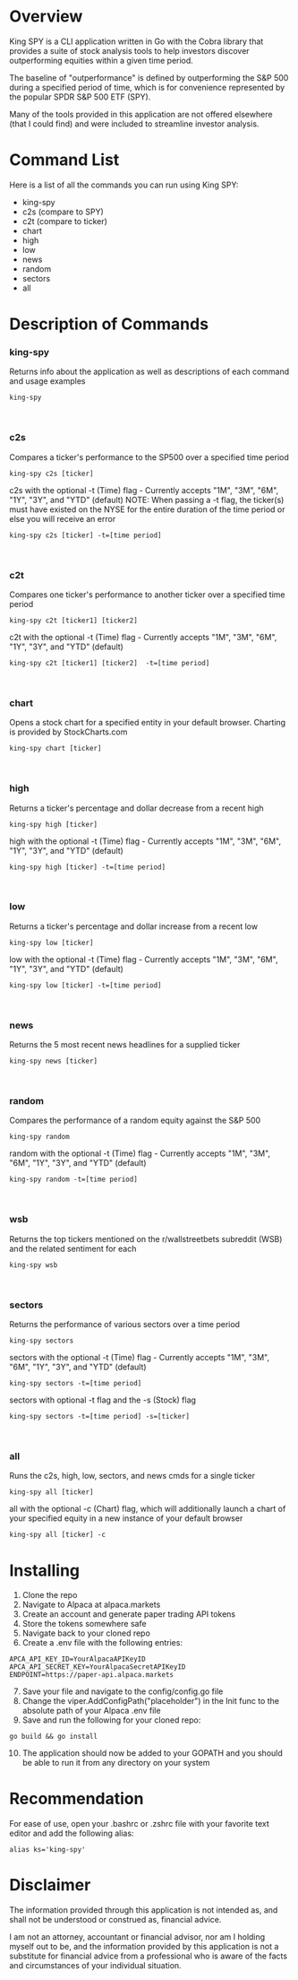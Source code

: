 # Overview
King SPY is a CLI application written in Go with the Cobra library that provides a suite of stock analysis tools to help investors discover outperforming equities within a given time period.

The baseline of "outperformance" is defined by outperforming the S&P 500 during a specified period of time, which is for convenience represented by the popular SPDR S&P 500 ETF (SPY).

Many of the tools provided in this application are not offered elsewhere (that I could find) and were included to streamline investor analysis.

# Command List
Here is a list of all the commands you can run using King SPY:
* king-spy
* c2s (compare to SPY)
* c2t (compare to ticker)
* chart
* high
* low
* news
* random
* sectors
* all

# Description of Commands
### king-spy ###
Returns info about the application as well as descriptions of each command and usage examples
```
king-spy
```
<br />

### c2s ###
Compares a ticker's performance to the SP500 over a specified time period
```
king-spy c2s [ticker]
```
c2s with the optional -t (Time) flag - Currently accepts "1M", "3M", "6M", "1Y", "3Y", and "YTD" (default)
NOTE: When passing a -t flag, the ticker(s) must have existed on the NYSE for the entire duration of the time period or else you will receive an error
```
king-spy c2s [ticker] -t=[time period]
```
<br />

### c2t ###
Compares one ticker's performance to another ticker over a specified time period
```
king-spy c2t [ticker1] [ticker2]
```
c2t with the optional -t (Time) flag - Currently accepts "1M", "3M", "6M", "1Y", "3Y", and "YTD" (default)
```
king-spy c2t [ticker1] [ticker2]  -t=[time period]
```
<br />

### chart ###
Opens a stock chart for a specified entity in your default browser. Charting is provided by StockCharts.com
```
king-spy chart [ticker]
```
<br />

### high ###
Returns a ticker's percentage and dollar decrease from a recent high
```
king-spy high [ticker]
```
high with the optional -t (Time) flag - Currently accepts "1M", "3M", "6M", "1Y", "3Y", and "YTD" (default)
```
king-spy high [ticker] -t=[time period]
```
<br />

### low ###
Returns a ticker's percentage and dollar increase from a recent low
```
king-spy low [ticker]
```
low with the optional -t (Time) flag - Currently accepts "1M", "3M", "6M", "1Y", "3Y", and "YTD" (default)
```
king-spy low [ticker] -t=[time period]
```
<br />

### news ###
Returns the 5 most recent news headlines for a supplied ticker
```
king-spy news [ticker]
```
<br />

### random ###
Compares the performance of a random equity against the S&P 500
```
king-spy random
```
random with the optional -t (Time) flag - Currently accepts "1M", "3M", "6M", "1Y", "3Y", and "YTD" (default)
```
king-spy random -t=[time period]
```
<br />

### wsb ###
Returns the top tickers mentioned on the r/wallstreetbets subreddit (WSB) and the related sentiment for each
```
king-spy wsb
```
<br />

### sectors ###
Returns the performance of various sectors over a time period
```
king-spy sectors
```
sectors with the optional -t (Time) flag - Currently accepts "1M", "3M", "6M", "1Y", "3Y", and "YTD" (default)
```
king-spy sectors -t=[time period]
```
sectors with optional -t flag and the -s (Stock) flag
```
king-spy sectors -t=[time period] -s=[ticker]
```
<br />

### all ###
Runs the c2s, high, low, sectors, and news cmds for a single ticker
```
king-spy all [ticker]
```
all with the optional -c (Chart) flag, which will additionally launch a chart of your specified equity in a new instance of your default browser
```
king-spy all [ticker] -c
```

# Installing
1. Clone the repo
2. Navigate to Alpaca at alpaca.markets
3. Create an account and generate paper trading API tokens
4. Store the tokens somewhere safe
5. Navigate back to your cloned repo
6. Create a .env file with the following entries:
```
APCA_API_KEY_ID=YourAlpacaAPIKeyID
APCA_API_SECRET_KEY=YourAlpacaSecretAPIKeyID
ENDPOINT=https://paper-api.alpaca.markets
```
7. Save your file and navigate to the config/config.go file
8. Change the viper.AddConfigPath("placeholder") in the Init func to the absolute path of your Alpaca .env file
9. Save and run the following for your cloned repo:
```
go build && go install
```
10. The application should now be added to your GOPATH and you should be able to run it from any directory on your system

# Recommendation
For ease of use, open your .bashrc or .zshrc file with your favorite text editor and add the following alias:

```
alias ks='king-spy'
```

# Disclaimer
The information provided through this application is not intended as, and shall not be understood or construed as, financial advice.

I am not an attorney, accountant or financial advisor, nor am I holding myself out to be, and the information provided by this application is not a substitute for financial advice from a professional who is aware of the facts and circumstances of your individual situation.
